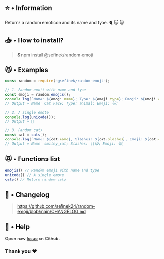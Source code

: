 ## ⭐ • Information
Returns a random emoticon and its name and type. 🐈 🐱 🙀

## 📥 • How to install?
> **$** npm install @sefinek/random-emoji

## 😼 • Examples
```js
const random = require('@sefinek/random-emoji');

// 1. Random emoji with name and type
const emoji = random.emojis();
console.log(`Name: ${emoji.name}; Type: ${emoji.type}; Emoji: ${emoji.content};`);
// Output » Name: Cat Face; Type: animal; Emoji: 🐱;

// 2. A single emote
console.log(unicode());
// Output » 🥰

// 3. Random cats
const cat = cats();
console.log(`Name: ${cat.name}; Slashes: ${cat.slashes}; Emoji: ${cat.content};`);
// Output » Name: smiley_cat; Slashes: \\😺; Emoji: 😺;
```

## 😻 • Functions list
```js
emojis() // Random emoji with name and type
unicode() // A single emote
cats() // Return random cats
```

## 📝 • Changelog
> <a href="https://github.com/sefinek24/random-emoji/blob/main/CHANGELOG.md" target="_blank">https://github.com/sefinek24/random-emoji/blob/main/CHANGELOG.md</a>

## 🤝 • Help
Open new <a href="https://github.com/sefinek24/random-emoji/issues/new/choose" target="_blank">Issue</a> on Github.  
  
### Thank you ❤️